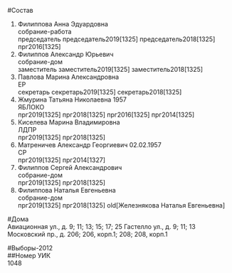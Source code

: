 #Состав  
1. Филиппова Анна Эдуардовна  
    собрание-работа  
    председатель председатель2019[1325] председатель2018[1325] прг2016[1325]  
2. Филиппов Александр Юрьевич  
    собрание-дом  
    заместитель заместитель2019[1325] заместитель2018[1325]  
3. Павлова Марина Александровна  
    ЕР  
    секретарь секретарь2019[1325] секретарь2018[1325]  
4. Жмурина Татьяна Николаевна 1957  
    ЯБЛОКО  
    прг2019[1325] прг2018[1325] прг2016[1325] прг2014[1325]  
5. Киселева Марина Владимировна  
    ЛДПР  
    прг2019[1325] прг2018[1325]  
6. Матреничев Александр Георгиевич 02.02.1957  
    СР  
    прг2019[1325] прг2014[1327]  
7. Филиппов Сергей Александрович  
    собрание-дом  
    прг2019[1325] прг2018[1325]  
8. Филиппова Наталья Евгеньевна  
    собрание-дом  
    прг2019[1325] прг2018[1325] old[Железнякова Наталья Евгеньевна]  
  
#Дома  
Авиационная ул., д. 9; 11; 13; 15; 17; 25 Гастелло ул., д. 9; 11; 13 Московский пр., д. 206; 206, корп.1; 208; 208, корп.1  
  
#Выборы-2012  
##Номер УИК  
1048  
